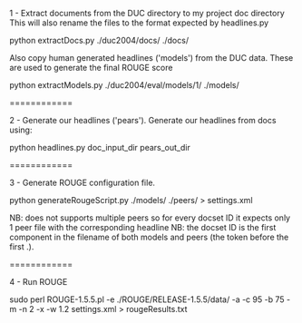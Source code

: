 1 - Extract documents from the DUC directory to my project doc directory
This will also rename the files to the format expected by headlines.py

python extractDocs.py ./duc2004/docs/ ./docs/

Also copy human generated headlines ('models') from the DUC data. These are used to generate the final ROUGE score

python extractModels.py ./duc2004/eval/models/1/ ./models/

============

2 - Generate our headlines ('pears').
Generate our headlines from docs using:

python headlines.py doc_input_dir pears_out_dir

============


3 - Generate ROUGE configuration file.

python generateRougeScript.py ./models/ ./peers/ > settings.xml

NB: does not supports multiple peers so for every docset ID it expects only 1 peer file with the corresponding headline
NB: the docset ID is the first component in the filename of both models and peers (the token before the first .).

============

4 - Run ROUGE

sudo perl ROUGE-1.5.5.pl -e ./ROUGE/RELEASE-1.5.5/data/ -a -c 95 -b 75 -m -n 2 -x -w 1.2 settings.xml > rougeResults.txt

